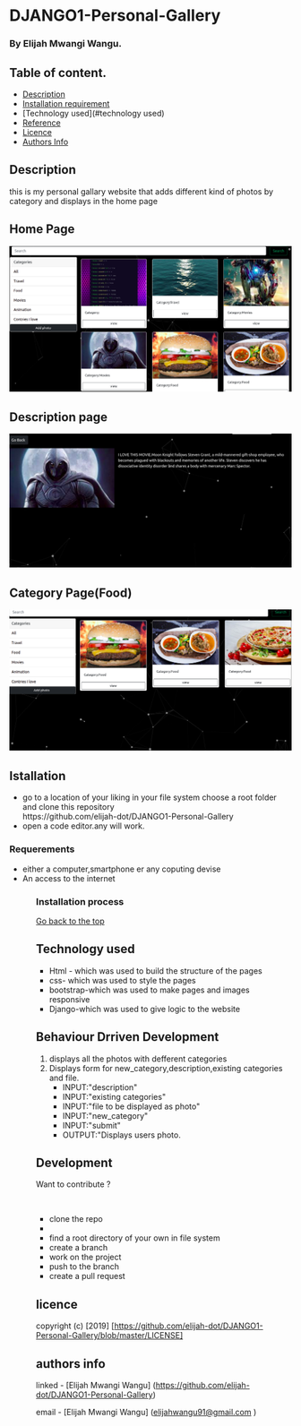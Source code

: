 # DJANGO1-Personal-Gallery

### By Elijah Mwangi Wangu.


## Table of content.

- [Description](#description)
- [Installation requirement](#installation)
- [Technology used](#technology used)
- [Reference](#reference)
- [Licence](#licence)
- [Authors Info](#author-info)

## Description

<p>this is my personal gallary website that adds different kind of photos by category and displays in the home page</p>

## Home Page

![project101!](./photoshare/static/pics/gallaryss.png)


## Description page


![project101!](./photoshare/static/pics/gallaryss2.png)

## Category Page(Food)


![project101!](./photoshare/static/pics/gallaryss3.png)

## Istallation

<ul>
   <li>go to a location of your liking in your file system choose a root folder and clone this repository <br>
   https://github.com/elijah-dot/DJANGO1-Personal-Gallery
   </li>
   <li>open a code editor.any will work.</li>
</ul>
 
### Requerements
<ul>
<li>either a computer,smartphone er any coputing devise</li>
<li>An access to the internet</li>
<ul>

### Installation process

[Go back to the top](#DJANGO1-Personal-Gallery)

## Technology used

<ul> 
<li>Html - which was used to build the structure of the pages</li>
<li>css- which was used to style the pages </li>
<li>bootstrap-which was used to make pages and images responsive</li>
<li>Django-which was used to give logic to the website</li>
</ul>

## Behaviour Drriven Development

<ol>
<li>displays all the photos with defferent categories</li>
<li>Displays form for new_category,description,existing categories and file.<ul>
<li>INPUT:"description"</li>
<li>INPUT:"existing categories"</li>
<li>INPUT:"file to be displayed as photo"</li>
<li>INPUT:"new_category"</li>
<li>INPUT:"submit"</li>

<li>OUTPUT:"Displays users photo.</li>

</ul> 
</ol>

## Development

<p>Want to contribute ?</p><br>
<ul>
  <li>clone the repo<li>
  <li>find a root directory of your own in file system</li>
  <li>create a branch</li>
  <li>work on the project</li>
  <li>push to the branch</li>
  <li>create a pull request</li>
</ul>

## licence

copyright (c) [2019] [https://github.com/elijah-dot/DJANGO1-Personal-Gallery/blob/master/LICENSE]

## authors info

linked - [Elijah Mwangi Wangu]
(https://github.com/elijah-dot/DJANGO1-Personal-Gallery)

email - [Elijah Mwangi Wangu]
(elijahwangu91@gmail.com
)